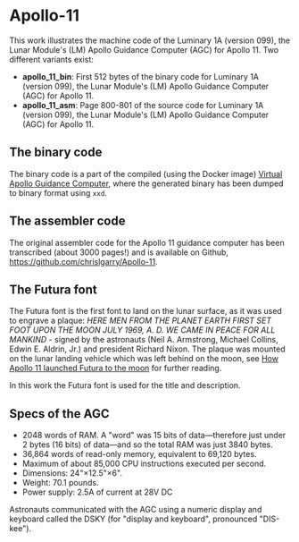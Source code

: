 # Apollo-11
This work illustrates the machine code of the Luminary 1A (version 099), the Lunar Module's (LM) Apollo Guidance Computer (AGC) for Apollo 11. Two different variants exist:
* **apollo_11_bin**: First 512 bytes of the binary code for Luminary 1A (version 099), the Lunar Module's (LM) Apollo Guidance Computer (AGC) for Apollo 11.
* **apollo_11_asm**: Page 800-801 of the source code for Luminary 1A (version 099), the Lunar Module's (LM) Apollo Guidance Computer (AGC) for Apollo 11.

## The binary code
The binary code is a part of the compiled (using the Docker image) [Virtual Apollo Guidance Computer](https://github.com/virtualagc/virtualagc), where the generated binary has been dumped to binary format using `xxd`.

## The assembler code
The original assembler code for the Apollo 11 guidance computer has been transcribed (about 3000 pages!) and is available on Github, https://github.com/chrislgarry/Apollo-11.

## The Futura font
The Futura font is the first font to land on the lunar surface, as it was used to engrave a plaque: *HERE MEN FROM THE PLANET EARTH FIRST SET FOOT UPON THE MOON JULY 1969, A. D. WE CAME IN PEACE FOR ALL MANKIND* - signed by the astronauts (Neil A. Armstrong, Michael Collins, Edwin E. Aldrin, Jr.) and president Richard Nixon. The plaque was mounted on the lunar landing vehicle which was left behind on the moon, see [How Apollo 11 launched Futura to the moon](https://www.typeroom.eu/article/how-apollo-11-launched-futura-moon) for further reading.

In this work the Futura font is used for the title and description.

## Specs of the AGC
* 2048 words of RAM. A "word" was 15 bits of data—therefore just under 2 bytes (16 bits) of data—and so the total RAM was just 3840 bytes.
* 36,864 words of read-only memory, equivalent to 69,120 bytes.
* Maximum of about 85,000 CPU instructions executed per second.
* Dimensions: 24"×12.5"×6".
* Weight: 70.1 pounds.
* Power supply: 2.5A of current at 28V DC

Astronauts communicated with the AGC using a numeric display and keyboard called the DSKY (for "display and keyboard", pronounced "DIS-kee").
